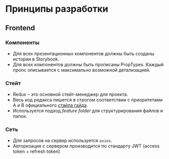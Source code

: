 # Принципы разработки

## Frontend

### Компоненты

- Для всех презентационных компонентов должны быть созданы истории в Storybook.
- Для всех компонентов должны быть прописаны PropTypes. Каждый пропс описывается с максимально возможной детализацией.

### Стейт

- Redux – это основной стейт-менеджер для проекта. 
- Весь код редакса пишется в строгом соответствии с приоритетами A и B официального [стайла гайда](https://redux.js.org/style-guide/style-guide).
- Используется подход _feature folder_ для структурирования файлов и папок.

### Сеть

- Для запросов на сервер используется `axios`. 
- Авторизация с сервером производится по стандарту JWT (access token + refresh token)
